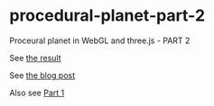 procedural-planet-part-2
=================

Proceural planet in WebGL and three.js - PART 2

See [the result](http://holgerl.github.io/procedural-planet-part-2/)

See [the blog post](https://blogg.bekk.no/procedural-planet-in-webgl-and-three-js-part-2-33d99bbb2256)

Also see [Part 1](https://github.com/holgerl/procedural-planet)
